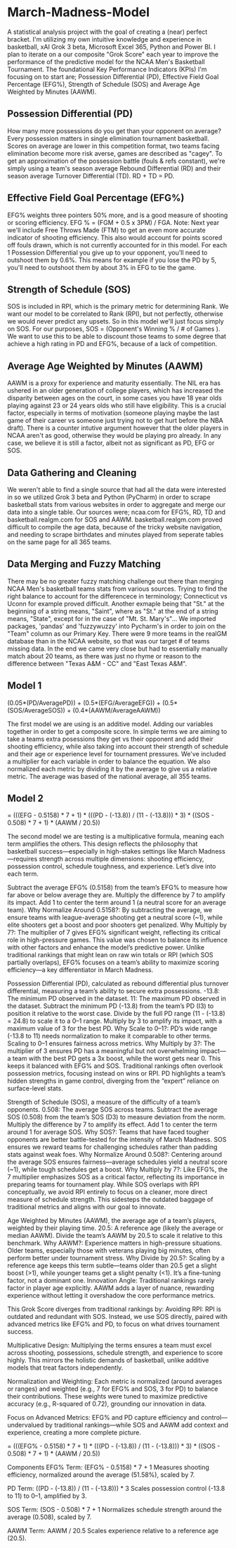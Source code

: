 # March-Madness-Model
A statistical analysis project with the goal of creating a (near) perfect bracket. I'm utilizing my own intuitive knowledge and experience in basketball, xAI Grok 3 beta, Microsoft Excel 365, Python and Power BI. I plan to iterate on a our composite "Grok Score" each year to improve the performance of the predictive model for the NCAA Men's Basketball Tournament. The foundational Key Performance Indicators (KPIs) I'm focusing on to start are; Possession Differential (PD), Effective Field Goal Percentage (EFG%), Strength of Schedule (SOS) and Average Age Weighted by Minutes (AAWM). 

## Possession Differential (PD)
How many more possessions do you get than your opponent on average? Every possession matters in single elimination tournament basketball. Scores on average are lower in this competition format, two teams facing elimination become more risk averse, games are described as "cagey". To get an approximation of the possession battle (fouls & refs constant), we're simply using a team's season average Rebound Differential (RD) and their season average Turnover Differential (TD). RD + TD = PD. 

## Effective Field Goal Percentage (EFG%)
EFG% weights three pointers 50% more, and is a good measure of shooting or scoring efficiency. EFG % = (FGM + 0.5 x 3PM) / FGA. Note: Next year we'll include Free Throws Made (FTM) to get an even more accurate indicator of shooting efficiency. This also would account for points scored off fouls drawn, which is not currently accounted for in this model. For each 1 Possession Differential you give up to your opponent, you'll need to outshoot them by 0.6%. This means for example if you lose the PD by 5, you'll need to outshoot them by about 3% in EFG to tie the game. 

## Strength of Schedule (SOS)
SOS is included in RPI, which is the primary metric for determining Rank. We want our model to be correlated to Rank (RPI), but not perfectly, otherwise we would never predict any upsets. So in this model we'll just focus simply on SOS. For our purposes, SOS = (Opponent's Winning % / # of Games ). We want to use this to be able to discount those teams to some degree that achieve a high rating in PD and EFG%, because of a lack of competition. 

## Average Age Weighted by Minutes (AAWM)
AAWM is a proxy for experience and maturity essentially. The NIL era has ushered in an older generation of college players, which has increased the disparity between ages on the court, in some cases you have 18 year olds playing against 23 or 24 years olds who still have eligibility. This is a crucial factor, especially in terms of motivation (someone playing maybe the last game of their career vs someone just trying not to get hurt before the NBA draft). There is a counter intutive argument however that the older players in NCAA aren't as good, otherwise they would be playing pro already. In any case, we believe it is still a factor, albeit not as significant as PD, EFG or SOS. 

## Data Gathering and Cleaning
We weren't able to find a single source that had all the data were interested in so we utilized Grok 3 beta and Python (PyCharm) in order to scrape basketball stats from various websites in order to aggregate and merge our data into a single table. Our sources were; ncaa.com for EFG%, RD, TD  and basketball.realgm.com for SOS and AAWM. basketball.realgm.com proved difficult to compile the age data, because of the tricky website navigation, and needing to scrape birthdates and minutes played from seperate tables on the same page for all 365 teams.

## Data Merging and Fuzzy Matching 
There may be no greater fuzzy matching challenge out there than merging NCAA Men's basketball teams stats from various sources. Trying to find the right balance to account for the differencece in terminology; Connecticut vs Uconn for example proved difficult. Another exmaple being that "St." at the beginning of a string means, "Saint", where as "St." at the end of a string means, "State", except for in the case of "Mt. St. Mary's"... We imported packages, 'pandas' and 'fuzzywuzzy' into Pycharm's in order to join on the "Team" column as our Primary Key. There were 9 more teams in the realGM database than in the NCAA website, so that was our target # of teams missing data. In the end we came very close but had to essentially manually match about 20 teams, as there was just no rhyme or reason to the difference between "Texas A&M - CC" and "East Texas A&M". 

## Model 1

(0.05*(PD/AveragePD)) + (0.5*(EFG/AverageEFG)) + (0.5*(SOS/AverageSOS)) + (0.4*(AAWM/AverageAAWM))

The first model we are using is an additive model. Adding our variables together in order to get a composite score. In simple terms we are aiming to take a teams extra posessions they get vs their opponent and add their shooting efficiency, while also taking into account their strength of schedule and their age or experience level for tournament pressures. We've included a multiplier for each variable in order to balance the equation. We also normalized each metric by dividing it by the average to give us a relative metric. The average was based of the national average, all 355 teams. 

## Model 2

= (((EFG - 0.5158) * 7 + 1) * (((PD - (-13.8)) / (11 - (-13.8))) * 3) * ((SOS - 0.508) * 7 + 1) * (AAWM / 20.5))

The second model we are testing is a multiplicative formula, meaning each term amplifies the others. This design reflects the philosophy that basketball success—especially in high-stakes settings like March Madness—requires strength across multiple dimensions: shooting efficiency, possession control, schedule toughness, and experience. Let’s dive into each term. 

Subtract the average EFG% (0.5158) from the team’s EFG% to measure how far above or below average they are. Multiply the difference by 7 to amplify its impact. Add 1 to center the term around 1 (a neutral score for an average team). Why Normalize Around 0.5158?: By subtracting the average, we ensure teams with league-average shooting get a neutral score (~1), while elite shooters get a boost and poor shooters get penalized. Why Multiply by 7?: The multiplier of 7 gives EFG% significant weight, reflecting its critical role in high-pressure games. This value was chosen to balance its influence with other factors and enhance the model’s predictive power. Unlike traditional rankings that might lean on raw win totals or RPI (which SOS partially overlaps), EFG% focuses on a team’s ability to maximize scoring efficiency—a key differentiator in March Madness.

Possession Differential (PD), calculated as rebound differential plus turnover differential, measuring a team’s ability to secure extra possessions. -13.8: The minimum PD observed in the dataset. 11: The maximum PD observed in the dataset. Subtract the minimum PD (-13.8) from the team’s PD (I3) to position it relative to the worst case. Divide by the full PD range (11 - (-13.8) = 24.8) to scale it to a 0–1 range. Multiply by 3 to amplify its impact, with a maximum value of 3 for the best PD. Why Scale to 0–1?: PD’s wide range (-13.8 to 11) needs normalization to make it comparable to other terms. Scaling to 0–1 ensures fairness across metrics. Why Multiply by 3?: The multiplier of 3 ensures PD has a meaningful but not overwhelming impact—a team with the best PD gets a 3x boost, while the worst gets near 0. This keeps it balanced with EFG% and SOS. Traditional rankings often overlook possession metrics, focusing instead on wins or RPI. PD highlights a team’s hidden strengths in game control, diverging from the “expert” reliance on surface-level stats.

Strength of Schedule (SOS), a measure of the difficulty of a team’s opponents. 0.508: The average SOS across teams. Subtract the average SOS (0.508) from the team’s SOS (D3) to measure deviation from the norm. Multiply the difference by 7 to amplify its effect. Add 1 to center the term around 1 for average SOS. Why SOS?: Teams that have faced tougher opponents are better battle-tested for the intensity of March Madness. SOS ensures we reward teams for challenging schedules rather than padding stats against weak foes. Why Normalize Around 0.508?: Centering around the average SOS ensures fairness—average schedules yield a neutral score (~1), while tough schedules get a boost. Why Multiply by 7?: Like EFG%, the 7 multiplier emphasizes SOS as a critical factor, reflecting its importance in preparing teams for tournament play. While SOS overlaps with RPI conceptually, we avoid RPI entirely to focus on a cleaner, more direct measure of schedule strength. This sidesteps the outdated baggage of traditional metrics and aligns with our goal to innovate.

Age Weighted by Minutes (AAWM), the average age of a team’s players, weighted by their playing time. 20.5: A reference age (likely the average or median AAWM). Divide the team’s AAWM by 20.5 to scale it relative to this benchmark. Why AAWM?: Experience matters in high-pressure situations. Older teams, especially those with veterans playing big minutes, often perform better under tournament stress. Why Divide by 20.5?: Scaling by a reference age keeps this term subtle—teams older than 20.5 get a slight boost (>1), while younger teams get a slight penalty (<1). It’s a fine-tuning factor, not a dominant one. Innovation Angle: Traditional rankings rarely factor in player age explicitly. AAWM adds a layer of nuance, rewarding experience without letting it overshadow the core performance metrics.

This Grok Score diverges from traditional rankings by:
Avoiding RPI: RPI is outdated and redundant with SOS. Instead, we use SOS directly, paired with advanced metrics like EFG% and PD, to focus on what drives tournament success.

Multiplicative Design: Multiplying the terms ensures a team must excel across shooting, possessions, schedule strength, and experience to score highly. This mirrors the holistic demands of basketball, unlike additive models that treat factors independently.

Normalization and Weighting: Each metric is normalized (around averages or ranges) and weighted (e.g., 7 for EFG% and SOS, 3 for PD) to balance their contributions. These weights were tuned to maximize predictive accuracy (e.g., R-squared of 0.72), grounding our innovation in data.

Focus on Advanced Metrics: EFG% and PD capture efficiency and control—undervalued by traditional rankings—while SOS and AAWM add context and experience, creating a more complete picture.

= (((EFG% - 0.5158) * 7 + 1) * (((PD - (-13.8)) / (11 - (-13.8))) * 3) * ((SOS - 0.508) * 7 + 1) * (AAWM / 20.5))

Components
EFG% Term: (EFG% - 0.5158) * 7 + 1
Measures shooting efficiency, normalized around the average (51.58%), scaled by 7.

PD Term: ((PD - (-13.8)) / (11 - (-13.8))) * 3
Scales possession control (-13.8 to 11) to 0–1, amplified by 3.

SOS Term: (SOS - 0.508) * 7 + 1
Normalizes schedule strength around the average (0.508), scaled by 7.

AAWM Term: AAWM / 20.5
Scales experience relative to a reference age (20.5).
